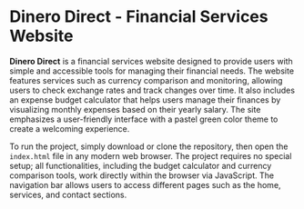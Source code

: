 # Dinero Direct - Financial Services Website

 

**Dinero Direct** is a financial services website designed to provide users with simple and accessible tools for managing their financial needs. The website features services such as currency comparison and monitoring, allowing users to check exchange rates and track changes over time. It also includes an expense budget calculator that helps users manage their finances by visualizing monthly expenses based on their yearly salary. The site emphasizes a user-friendly interface with a pastel green color theme to create a welcoming experience.

 

To run the project, simply download or clone the repository, then open the `index.html` file in any modern web browser. The project requires no special setup; all functionalities, including the budget calculator and currency comparison tools, work directly within the browser via JavaScript. The navigation bar allows users to access different pages such as the home, services, and contact sections.
